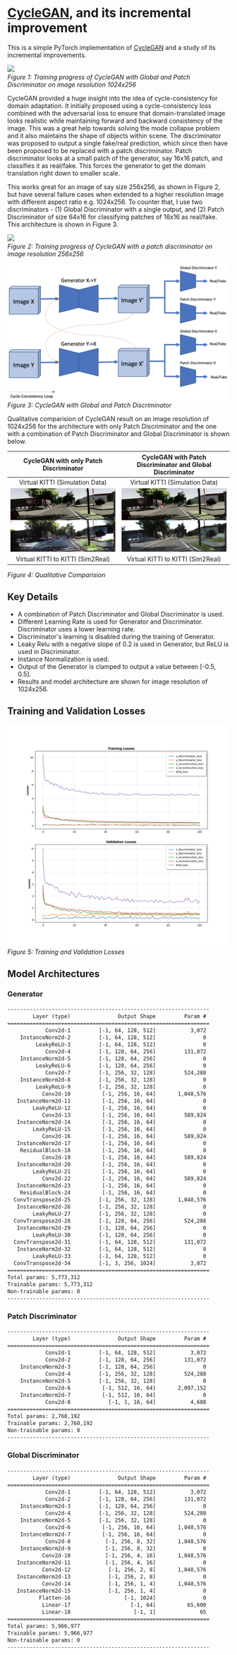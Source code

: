 # [CycleGAN](https://junyanz.github.io/CycleGAN/), and its incremental improvement

This is a simple PyTorch implementation of [CycleGAN](https://junyanz.github.io/CycleGAN/) and a study of its incremental improvements.

![](media/cyclegan_gpatch_and_global_disc_res.gif)   
*Figure 1: Training progress of CycleGAN with Global and Patch Discriminator on image resolution 1024x256*

CycleGAN provided a huge insight into the idea of cycle-consistency for domain adaptation. It initially proposed using a cycle-consistency loss combined with the adversarial loss to ensure that domain-translated image looks realistic while maintaining forward and backward consistency of the image. This was a great help towards solving the mode collapse problem and it also maintains the shape of objects within scene. The discriminator was proposed to output a single fake/real prediction, which since then have been proposed to be replaced with a patch discriminator. Patch discriminator looks at a small patch of the generator, say 16x16 patch, and classifies it as real/fake. This forces the generator to get the domain translation right down to smaller scale.

This works great for an image of say size 256x256, as shown in Figure 2, but have several failure cases when extended to a higher resolution image with different aspect ratio e.g. 1024x256. To counter that, I use two discriminators - (1) Global Discriminator with a single output, and (2) Patch Discriminator of size 64x16 for classifying patches of 16x16 as real/fake. This architecture is shown in Figure 3.

![](media/cyclegan_patch_disc_256x256.gif)   
*Figure 2: Training progress of CycleGAN with a patch discriminator on image resolution 256x256*

![](media/cyclegan_patch_global_disc_bd.png)   
*Figure 3: CycleGAN with Global and Patch Discriminator*

Qualitative comparision of CycleGAN result on an image resolution of 1024x256 for the architecture with only Patch Discriminator and the one with a combination of Patch Discriminator and Global Discriminator is shown below.  

| CycleGAN with only Patch Discriminator |  CycleGAN with Patch Discriminator and Global Discriminator |
|:--------------------------------------:|:-----------------------------------------------------------:|
| Virtual KITTI (Simulation Data)        | Virtual KITTI (Simulation Data)                             |
|![](media/cyclegan_patch_disc_res.png)  | ![](media/cyclegan_patch_global_disc_res.png)               |
| Virtual KITTI to KITTI (Sim2Real)      | Virtual KITTI to KITTI (Sim2Real)                           |   
*Figure 4: Qualitative Comparision*

## Key Details

 - A combination of Patch Discriminator and Global Discriminator is used.  
 - Different Learning Rate is used for Generator and Discriminator. Discriminator uses a lower learning rate.    
 - Discriminator's learning is disabled during the training of Generator.   
 - Leaky Relu with a negative slope of 0.2 is used in Generator, but ReLU is used in Discriminator.  
 - Instance Normalization is used.  
 - Output of the Generator is clamped to output a value between [-0.5, 0.5].  
 - Results and model architecture are shown for image resolution of 1024x256.  

## Training and Validation Losses

![](media/losses.png)   
*Figure 5: Training and Validation Losses*

## Model Architectures

### Generator
```
----------------------------------------------------------------
        Layer (type)               Output Shape         Param #
================================================================
            Conv2d-1         [-1, 64, 128, 512]           3,072
    InstanceNorm2d-2         [-1, 64, 128, 512]               0
         LeakyReLU-3         [-1, 64, 128, 512]               0
            Conv2d-4         [-1, 128, 64, 256]         131,072
    InstanceNorm2d-5         [-1, 128, 64, 256]               0
         LeakyReLU-6         [-1, 128, 64, 256]               0
            Conv2d-7         [-1, 256, 32, 128]         524,288
    InstanceNorm2d-8         [-1, 256, 32, 128]               0
         LeakyReLU-9         [-1, 256, 32, 128]               0
           Conv2d-10          [-1, 256, 16, 64]       1,048,576
   InstanceNorm2d-11          [-1, 256, 16, 64]               0
        LeakyReLU-12          [-1, 256, 16, 64]               0
           Conv2d-13          [-1, 256, 16, 64]         589,824
   InstanceNorm2d-14          [-1, 256, 16, 64]               0
        LeakyReLU-15          [-1, 256, 16, 64]               0
           Conv2d-16          [-1, 256, 16, 64]         589,824
   InstanceNorm2d-17          [-1, 256, 16, 64]               0
    ResidualBlock-18          [-1, 256, 16, 64]               0
           Conv2d-19          [-1, 256, 16, 64]         589,824
   InstanceNorm2d-20          [-1, 256, 16, 64]               0
        LeakyReLU-21          [-1, 256, 16, 64]               0
           Conv2d-22          [-1, 256, 16, 64]         589,824
   InstanceNorm2d-23          [-1, 256, 16, 64]               0
    ResidualBlock-24          [-1, 256, 16, 64]               0
  ConvTranspose2d-25         [-1, 256, 32, 128]       1,048,576
   InstanceNorm2d-26         [-1, 256, 32, 128]               0
        LeakyReLU-27         [-1, 256, 32, 128]               0
  ConvTranspose2d-28         [-1, 128, 64, 256]         524,288
   InstanceNorm2d-29         [-1, 128, 64, 256]               0
        LeakyReLU-30         [-1, 128, 64, 256]               0
  ConvTranspose2d-31         [-1, 64, 128, 512]         131,072
   InstanceNorm2d-32         [-1, 64, 128, 512]               0
        LeakyReLU-33         [-1, 64, 128, 512]               0
  ConvTranspose2d-34         [-1, 3, 256, 1024]           3,072
================================================================
Total params: 5,773,312
Trainable params: 5,773,312
Non-trainable params: 0
----------------------------------------------------------------
```

### Patch Discriminator

```
----------------------------------------------------------------
        Layer (type)               Output Shape         Param #
================================================================
            Conv2d-1         [-1, 64, 128, 512]           3,072
            Conv2d-2         [-1, 128, 64, 256]         131,072
    InstanceNorm2d-3         [-1, 128, 64, 256]               0
            Conv2d-4         [-1, 256, 32, 128]         524,288
    InstanceNorm2d-5         [-1, 256, 32, 128]               0
            Conv2d-6          [-1, 512, 16, 64]       2,097,152
    InstanceNorm2d-7          [-1, 512, 16, 64]               0
            Conv2d-8            [-1, 1, 16, 64]           4,608
================================================================
Total params: 2,760,192
Trainable params: 2,760,192
Non-trainable params: 0
----------------------------------------------------------------
```

### Global Discriminator

```
----------------------------------------------------------------
        Layer (type)               Output Shape         Param #
================================================================
            Conv2d-1         [-1, 64, 128, 512]           3,072
            Conv2d-2         [-1, 128, 64, 256]         131,072
    InstanceNorm2d-3         [-1, 128, 64, 256]               0
            Conv2d-4         [-1, 256, 32, 128]         524,288
    InstanceNorm2d-5         [-1, 256, 32, 128]               0
            Conv2d-6          [-1, 256, 16, 64]       1,048,576
    InstanceNorm2d-7          [-1, 256, 16, 64]               0
            Conv2d-8           [-1, 256, 8, 32]       1,048,576
    InstanceNorm2d-9           [-1, 256, 8, 32]               0
           Conv2d-10           [-1, 256, 4, 16]       1,048,576
   InstanceNorm2d-11           [-1, 256, 4, 16]               0
           Conv2d-12            [-1, 256, 2, 8]       1,048,576
   InstanceNorm2d-13            [-1, 256, 2, 8]               0
           Conv2d-14            [-1, 256, 1, 4]       1,048,576
   InstanceNorm2d-15            [-1, 256, 1, 4]               0
          Flatten-16                 [-1, 1024]               0
           Linear-17                   [-1, 64]          65,600
           Linear-18                    [-1, 1]              65
================================================================
Total params: 5,966,977
Trainable params: 5,966,977
Non-trainable params: 0
----------------------------------------------------------------
```